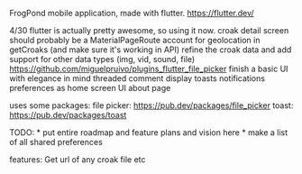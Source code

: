 FrogPond mobile application, made with flutter. https://flutter.dev/


4/30
	flutter is actually pretty awesome, so using it now.
	croak detail screen
		should probably be a MaterialPageRoute
	account for geolocation in getCroaks (and make sure it's working in API)
	refine the croak data and add support for other data types (img, vid, sound, file)
		https://github.com/miguelpruivo/plugins_flutter_file_picker
	finish a basic UI with elegance in mind
		threaded comment display
		toasts
	notifications
	preferences as home screen UI
	about page


uses some packages:
  file picker: https://pub.dev/packages/file_picker
  toast: https://pub.dev/packages/toast

TODO: 
	* put entire roadmap and feature plans and vision here
	* make a list of all shared preferences

features:
	Get url of any croak file etc
